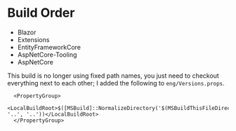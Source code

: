 Build Order
===========

* Blazor
* Extensions
* EntityFrameworkCore
* AspNetCore-Tooling
* AspNetCore

This build is no longer using fixed path names, you just need to checkout everything next to each other; I added the following to `eng/Versions.props`.

```
  <PropertyGroup>
    <LocalBuildRoot>$([MSBuild]::NormalizeDirectory('$(MSBuildThisFileDirectory)', '..', '..'))</LocalBuildRoot>
  </PropertyGroup>
```
